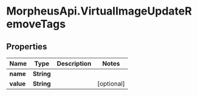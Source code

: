 # MorpheusApi.VirtualImageUpdateRemoveTags

## Properties

Name | Type | Description | Notes
------------ | ------------- | ------------- | -------------
**name** | **String** |  | 
**value** | **String** |  | [optional] 


